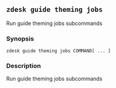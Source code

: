 ## `zdesk guide theming jobs`

Run guide theming jobs subcommands

### Synopsis

    zdesk guide theming jobs COMMAND[ ... ]

### Description

Run guide theming jobs subcommands

